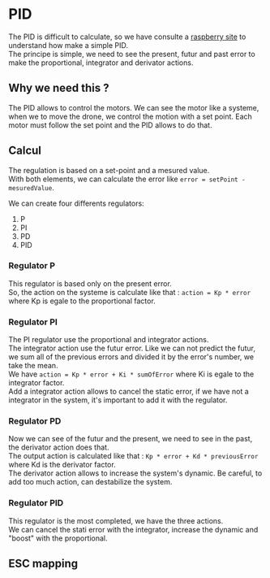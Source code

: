 # PID
The PID is difficult to calculate, so we have consulte a [raspberry site](https://projects.raspberrypi.org/en/projects/robotPID/5) to understand how make a simple PID. </br>
The principe is simple, we need to see the present, futur and past error to make the proportional, integrator and derivator actions.

## Why we need this ?
The PID allows to control the motors. We can see the motor like a systeme, when we to move the drone, we control the motion with a set point. Each motor must follow the set point and the PID allows to do that.

## Calcul
The regulation is based on a set-point and a mesured value. </br>
With both elements, we can calculate the error like `error = setPoint - mesuredValue`. </br>

We can create four differents regulators:
1) P
2) PI
3) PD
4) PID


### Regulator P
This regulator is based only on the present error. </br> So, the action on the systeme is calculate like that : `action = Kp * error` where Kp is egale to the proportional factor.

### Regulator PI
The PI regulator use the proportional and integrator actions. </br> The integrator action use the futur error. Like we can not predict the futur, we sum all of the previous errors and divided it by the error's number, we take the mean. </br>
We have `action = Kp * error + Ki * sumOfError` where Ki is egale to the integrator factor. </br>
Add a integrator action allows to cancel the static error, if we have not a integrator in the system, it's important to add it with the regulator.

### Regulator PD
Now we can see of the futur and the present, we need to see in the past, the derivator action does that. </br>
The output action is calculated like that : `Kp * error + Kd * previousError` where Kd is the derivator factor. </br>
The derivator action allows to increase the system's dynamic. Be careful, to add too much action, can destabilize the system.

### Regulator PID
This regulator is the most completed, we have the three actions. </br>
We can cancel the stati error with the integrator, increase the dynamic and "boost" with the proportional.

## ESC mapping